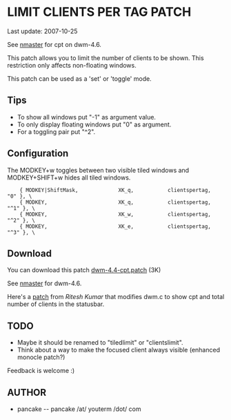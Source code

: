 LIMIT CLIENTS PER TAG PATCH
===========================

Last update: 2007-10-25

See [nmaster][2] for cpt on dwm-4.6.

This patch allows you to limit the number of clients to be shown.
This restriction only affects non-floating windows.

This patch can be used as a 'set' or 'toggle' mode.

Tips
----

* To show all windows put "-1" as argument value. 
* To only display floating windows put "0" as argument.
* For a toggling pair put "^2".

Configuration
-------------

The MODKEY+w toggles between two visible tiled windows and MODKEY+SHIFT+w hides all tiled windows.

        { MODKEY|ShiftMask,             XK_q,           clientspertag,  "0" }, \
        { MODKEY,                       XK_q,           clientspertag,  "^1" }, \
        { MODKEY,                       XK_w,           clientspertag,  "^2" }, \
        { MODKEY,                       XK_e,           clientspertag,  "^3" }, \

Download
--------

You can download this patch [dwm-4.4-cpt.patch](http://news.nopcode.org/dwm-4.4-cpt.patch) (3K)

See [nmaster][1] for dwm-4.6.

Here's a [patch][2] from <i>Ritesh Kumar</i> that modifies dwm.c to show cpt and total number of clients in the statusbar.

TODO
----

* Maybe it should be renamed to "tiledlimit" or "clientslimit". 
* Think about a way to make the focused client always visible (enhanced monocle patch?)

Feedback is welcome :)

AUTHOR
------

* pancake -- pancake /at/ youterm /dot/ com

[1]: /dwm/patches/nmaster.html
[2]: http://news.nopcode.org/cptdwm-4.6.diff

